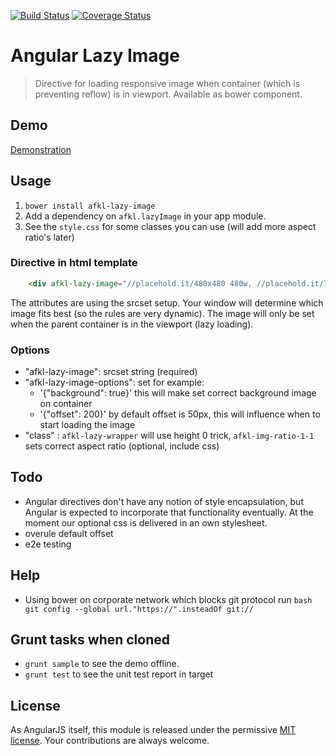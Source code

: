 [![Build Status](https://travis-ci.org/afklm/ng-lazy-image.svg)](https://travis-ci.org/afklm/ng-lazy-image) 
[![Coverage Status](https://coveralls.io/repos/afklm/ng-lazy-image/badge.png?branch=master)](https://coveralls.io/r/afklm/ng-lazy-image?branch=master) 

# Angular Lazy Image
> Directive for loading responsive image when container (which is preventing reflow) is in viewport. Available as bower component.

## Demo
[Demonstration](http://afklm.github.io/ng-lazy-image/)


## Usage 
1. `bower install afkl-lazy-image`
2. Add a dependency on `afkl.lazyImage` in your app module.
3. See the `style.css` for some classes you can use (will add more aspect ratio's later)


### Directive in html template

``` html
    <div afkl-lazy-image="//placehold.it/480x480 480w, //placehold.it/768x768 768w, //placehold.it/936x936" class="afkl-lazy-wrapper afkl-img-ratio-1-1 demo-image"></div>
```

The attributes are using the srcset setup. Your window will determine which image fits best (so the rules are very dynamic). The image will only be set when the parent container is in the viewport (lazy loading).


### Options
- "afkl-lazy-image": srcset string (required)
- "afkl-lazy-image-options": set for example:
   * '{"background": true}' this will make set correct background image on container
   * '{"offset": 200}' by default offset is 50px, this will influence when to start loading the image
- "class" : `afkl-lazy-wrapper` will use height 0 trick, `afkl-img-ratio-1-1` sets correct aspect ratio (optional, include css)


## Todo
- Angular directives don't have any notion of style encapsulation, but Angular is expected to incorporate that functionality eventually. At the moment our optional css is delivered in an own stylesheet.
- overule default offset
- e2e testing

## Help
- Using bower on corporate network which blocks git protocol run `bash git config --global url."https://".insteadOf git://`

## Grunt tasks when cloned
- `grunt sample` to see the demo offline.
- `grunt test` to see the unit test report in target


## License
As AngularJS itself, this module is released under the permissive [MIT license](LICENSE.md). Your contributions are always welcome.
